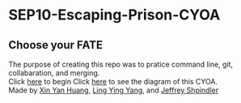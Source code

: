 # SEP10-Escaping-Prison-CYOA
## Choose your **FATE**
The purpose of creating this repo was to pratice command line, git, collabaration, and merging.  
Click [here](lock-in-prison.md) to begin
Click [here](https://docs.google.com/drawings/d/1qmug4W-wQd_all0WZav5S5i1rAElHr61NFtoVkuFMdw/edit) to see the diagram of this CYOA.  
Made by [Xin Yan Huang](https://github.com/xinyanh4701), [Ling Ying Yang](https://github.com/lingyingy9447), and [Jeffrey Shpindler](https://github.com/jeffreys4880)